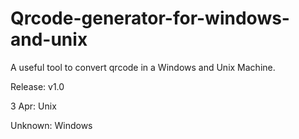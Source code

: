 # Qrcode-generator-for-windows-and-unix
A useful tool to convert qrcode in a Windows and Unix Machine.

Release: v1.0 



3 Apr: Unix 

Unknown: Windows

